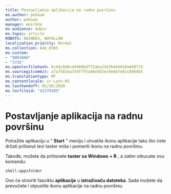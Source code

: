 ```yaml
---
title: Postavljanje aplikacija na radnu površinu
ms.author: pebaum
author: pebaum
manager: mnirkhe
ms.audience: Admin
ms.topic: article
ROBOTS: NOINDEX, NOFOLLOW
localization_priority: Normal
ms.collection: Adm_O365
ms.custom:
- "9001668"
- "3735"
ms.openlocfilehash: 6c94c840ce9460bdf72aba23ef6444d18a44977d
ms.sourcegitcommit: a7a7581ba754f7f5a46e5b2ec0e667e82c8964b5
ms.translationtype: MT
ms.contentlocale: sr-Latn-RS
ms.lasthandoff: 02/26/2020
ms.locfileid: "42279105"
---
```

# <a name="put-apps-on-the-desktop"></a>Postavljanje aplikacija na radnu površinu

Potražite aplikaciju u " **Start** " meniju i uhvatite ikonu aplikacije tako što ćete držati pritisnut levi taster miša i pomeriti ikonu na radnu površinu.

Takođe, možete da pritisnete **taster sa Windows + R** , a zatim otkucate ovu komandu:

`shell:appsfolder`

Ovo će otvoriti fasciklu **aplikacije** u **istraživaču datoteka**. Sada možete da prevučete i otpustite ikonu aplikacije na radnu površinu.
